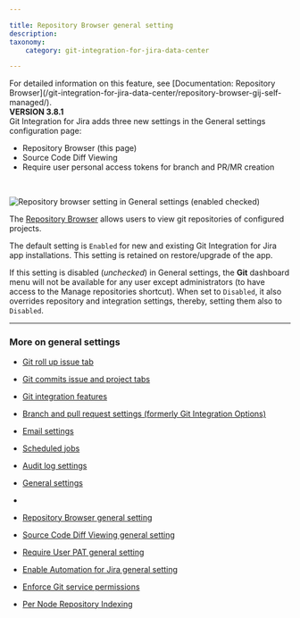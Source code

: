 ```yaml
---

title: Repository Browser general setting
description:
taxonomy:
    category: git-integration-for-jira-data-center

---
```


<div class="bbb-callout bbb--info">
    <div class="irow">
    <div class="ilogobox">
        <span class="logoimg"></span>
    </div>
    <div class="imsgbox">
        For detailed information on this feature, see [Documentation: Repository Browser](/git-integration-for-jira-data-center/repository-browser-gij-self-managed/).
    </div>
    </div>
</div>

<div class="bbb-callout bbb--tip">
    <div class="irow">
    <div class="ilogobox">
        <span class="logoimg"></span>
    </div>
    <div class="imsgbox">
        <b>VERSION 3.8.1</b><br>
        Git Integration for Jira adds three new settings in the General settings configuration page:
        <ul>
            <li>Repository Browser (this page)</li>
            <li>Source Code Diff Viewing</li>
            <li>Require user personal access tokens for branch and PR/MR creation</li>
        </ul>  
    </div>
    </div>
</div>
<br>

![Repository browser setting in General settings (enabled checked)](https://bigbrassband.atlassian.net/wiki/download/thumbnails/1947140158/gitserver-gencfg-repo-browser.png?version=1&modificationDate=1631802543905&cacheVersion=1&api=v2&width=442&height=89)

The [Repository Browser](/git-integration-for-jira-data-center/repository-browser-gij-self-managed/) allows users to view git repositories of configured projects.

The default setting is `Enabled` for new and existing Git Integration for Jira app installations. This setting is retained on restore/upgrade of the app.

If this setting is disabled (_unchecked_) in General settings, the **Git** dashboard menu will not be available for any user except administrators (to have access to the Manage repositories shortcut). When set to `Disabled`, it also overrides repository and integration settings, thereby, setting them also to `Disabled`.

* * *

### More on general settings

*   [Git roll up issue tab](/git-integration-for-jira-data-center/git-roll-up-issue-tab-gij-self-managed/)

*   [Git commits issue and project tabs](/git-integration-for-jira-data-center/git-commits-issue-and-project-tabs-gij-self-managed/)

*   [Git integration features](/git-integration-for-jira-data-center/git-integration-features-gij-self-managed/)

*   [Branch and pull request settings (formerly Git Integration Options)](/git-integration-for-jira-data-center/branch-and-pull-request-settings-formerly-git-integration-options-gij-self-managed)

*   [Email settings](/git-integration-for-jira-data-center/email-settings-gij-self-managed/)

*   [Scheduled jobs](/git-integration-for-jira-data-center/scheduled-jobs-gij-self-managed/)

*   [Audit log settings](/git-integration-for-jira-data-center/audit-log-settings-gij-self-managed/)

*   [General settings](/git-integration-for-jira-data-center/general-settings-gij-self-managed/)
*   
*   [Repository Browser general setting](/git-integration-for-jira-data-center/repository-browser-general-setting-gij-self-managed/)

*   [Source Code Diff Viewing general setting](/git-integration-for-jira-data-center/source-code-diff-viewing-general-setting-gij-self-managed/)

*   [Require User PAT general setting](/git-integration-for-jira-data-center/require-user-pat-general-setting-gij-self-managed/)

*   [Enable Automation for Jira general setting](/git-integration-for-jira-data-center/Enable-automation-for-jira-general-setting/)

*   [Enforce Git service permissions](/git-integration-for-jira-data-center/enforce-git-service-permissions-gij-self-managed/)

*   [Per Node Repository Indexing](/git-integration-for-jira-data-center/per-node-repository-indexing-gij-self-managed/)

